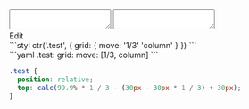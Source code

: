 <div data-size="125" class="code-cont" data-example="up">
    <div class="code">
        <div class="code-wrap">
            <textarea id="stylus"></textarea>
            <textarea id="css"></textarea>
            <div class="edit-code">
                <span>Edit</span>
            </div>
        </div>
    </div>
</div>


<div data-size="125" data-examples="stylus"></div>
```styl
ctr('.test', {
  grid: {
    move: '1/3' 'column'
  }
})
```

<div data-size="125" data-examples="yaml"></div>
```yaml
.test:
  grid:
    move: [1/3, column]
```

```css
.test {
  position: relative;
  top: calc(99.9% * 1 / 3 - (30px - 30px * 1 / 3) + 30px);
}
```
<div class="cf"></div>
